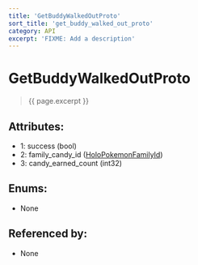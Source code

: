 ```yaml
---
title: 'GetBuddyWalkedOutProto'
sort_title: 'get_buddy_walked_out_proto'
category: API
excerpt: 'FIXME: Add a description'
---
```


[comment]: <> (THIS PART IS GENERATED - AKA DON'T EDIT THIS PART MANUALLY)

# GetBuddyWalkedOutProto

> {{ page.excerpt }}

## Attributes:

- 1: success (bool)
- 2: family_candy_id ([HoloPokemonFamilyId](../../enums/HoloPokemonFamilyId/))
- 3: candy_earned_count (int32)

## Enums:

- None

## Referenced by:

- None

[comment]: <> (YOU CAN EDIT AFTER THIS)
